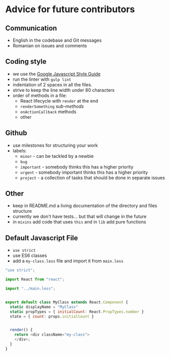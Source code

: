 # Advice for future contributors

## Communication

- English in the codebase and Git messages
- Romanian on issues and comments

## Coding style

- we use the [Google Javascript Style Guide](http://google.github.io/styleguide/javascriptguide.xml)
- run the linter with `gulp lint`
- indentation of 2 spaces in all the files.
- strive to keep the line width under 80 characters
- order of methods in a file:
  - React lifecycle with `render` at the end
  - `renderSomething` _sub-methods_
  - `onActionCallback` methods
  - other

## Github

- use milestones for structuring your work
- labels:
  - `minor` - can be tackled by a newbie
  - `bug`
  - `important` - somebody thinks this has a higher priority
  - `urgent` - somebody important thinks this has a higher priority
  - `project` - a collection of tasks that should be done in separate issues

## Other

- keep in README.md a living documentation of the directory and files structure
- currently we don't have tests... but that will change in the future
- in `mixins` add code that uses `this` and in `lib` add pure functions

## Default Javascript File

- `use strict`
- use ES6 classes
- add a `my-class.less` file and import it from `main.less`

```js
"use strict";

import React from "react";

import "../main.less";


export default class MyClass extends React.Component {
  static displayName = "MyClass"
  static propTypes = { initialCount: React.PropTypes.number }
  state = { count: props.initialCount }


  render() {
    return <div className="my-class">
    </div>;
  }
}
```
